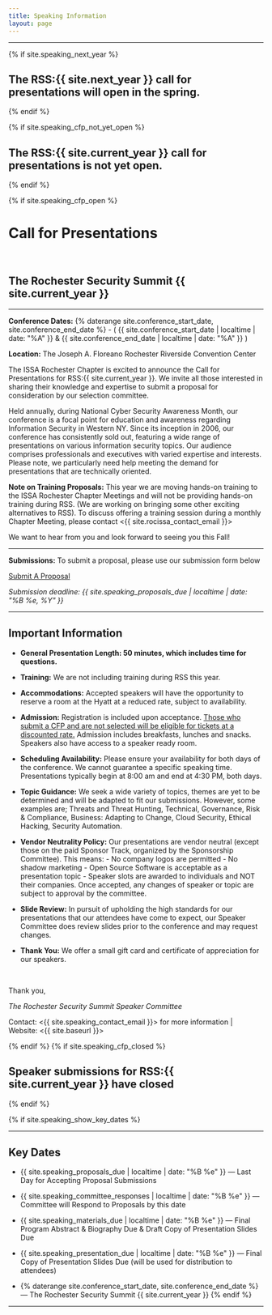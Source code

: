 ```yaml
---
title: Speaking Information
layout: page
---
```


<hr>
{% if site.speaking_next_year %}
<h2 class="text-center">The RSS:{{ site.next_year }} call for presentations will open in the spring.</h2>
{% endif %}

{% if site.speaking_cfp_not_yet_open %}
<h2 class="text-center">The RSS:{{ site.current_year }} call for presentations is not yet open.</h2>
{% endif %}

{% if site.speaking_cfp_open %}
<div class="speaking">
<h1>Call for Presentations</h1><br>
<h2>The Rochester Security Summit {{ site.current_year }}</h2>
</div>
<hr>

**Conference Dates:** {% daterange site.conference_start_date, site.conference_end_date %} - ( {{ site.conference_start_date | localtime | date: "%A" }} & {{ site.conference_end_date | localtime | date: "%A" }} )

**Location:** The Joseph A. Floreano Rochester Riverside Convention Center

The ISSA Rochester Chapter is excited to announce the Call for Presentations for RSS:{{ site.current_year }}. We invite all those interested in sharing their knowledge and expertise to submit a proposal for consideration by our selection committee.  

Held annually, during National Cyber Security Awareness Month, our conference is a focal point for education and awareness regarding Information Security in Western NY.  Since its inception in 2006, our conference has consistently sold out, featuring a wide range of presentations on various information security topics. Our audience comprises professionals and executives with varied expertise and interests. Please note, we particularly need help meeting the demand for presentations that are technically oriented. 

**Note on Training Proposals:** This year we are moving hands-on training to the ISSA Rochester Chapter Meetings and will not be providing hands-on training during RSS. (We are working on bringing some other exciting alternatives to RSS). To discuss offering a training session during a monthly Chapter Meeting, please
contact <{{ site.rocissa_contact_email }}>

We want to hear from you and look forward to seeing you this Fall!

<hr>
<div class="mt-5 text-center">
<p><b>Submissions:</b> To submit a proposal, please use our submission form below</p>
<p><a class="btn btn-primary btn-lg" href="{{ site.speaking_form_url }}" target="_blank">Submit A Proposal</a></p>
<em>Submission deadline: {{ site.speaking_proposals_due | localtime | date: "%B %e, %Y" }}</em>
</div>
<hr>

## Important Information

* **General Presentation Length: 50 minutes, which includes time for questions.**

* **Training:** We are not including training during RSS this year.

* **Accommodations:** Accepted speakers will have the opportunity to reserve a room at the Hyatt at a reduced rate, subject to availability.

* **Admission:** Registration is included upon acceptance. <u>Those who submit a CFP and are not selected will be eligible for tickets at a discounted rate.</u> Admission includes breakfasts, lunches and snacks. Speakers also have access to a speaker ready room. 

* **Scheduling Availability:** Please ensure your availability for both days of the conference. We cannot guarantee a specific speaking time. Presentations typically begin at 8:00 am and end at 4:30 PM, both days. 

* **Topic Guidance:** We seek a wide variety of topics, themes are yet to be determined and will be adapted to fit our submissions. However, some examples are; Threats and Threat Hunting, Technical, Governance, Risk & Compliance, Business: Adapting to Change, Cloud Security, Ethical Hacking, Security Automation.

* **Vendor Neutrality Policy:** Our presentations are vendor neutral (except those on the paid Sponsor Track, organized by the Sponsorship Committee). This means:
		- No company logos are permitted
		- No shadow marketing
		- Open Source Software is acceptable as a presentation topic
		- Speaker slots are awarded to individuals and NOT their companies. Once accepted, any changes of speaker or topic are subject to approval by the committee.

* **Slide Review:** In pursuit of upholding the high standards for our presentations that our attendees have come to expect, our Speaker Committee does review slides prior to the conference and may request changes. 

* **Thank You:** We offer a small gift card and certificate of appreciation for our speakers. 
<br>

Thank you,

*The Rochester Security Summit Speaker Committee*

Contact: <{{ site.speaking_contact_email }}> for more information | Website: <{{ site.baseurl }}>

{% endif %}
{% if site.speaking_cfp_closed %}
<h2 class="center">Speaker submissions for RSS:{{ site.current_year }} have closed</h2>
{% endif %}

{% if site.speaking_show_key_dates %}
<hr>

## Key Dates

* {{ site.speaking_proposals_due | localtime | date: "%B %e" }} &mdash; Last Day for Accepting Proposal Submissions

* {{ site.speaking_committee_responses | localtime | date: "%B %e" }} &mdash; Committee will Respond to Proposals by this date

* {{ site.speaking_materials_due | localtime | date: "%B %e" }} &mdash; Final Program Abstract & Biography Due & Draft Copy of Presentation Slides Due

* {{ site.speaking_presentation_due | localtime | date: "%B %e" }} &mdash; Final Copy of Presentation Slides Due (will be used for distribution to attendees)

* {% daterange site.conference_start_date, site.conference_end_date %} &mdash; The Rochester Security Summit {{ site.current_year }}
{% endif %}
<hr>